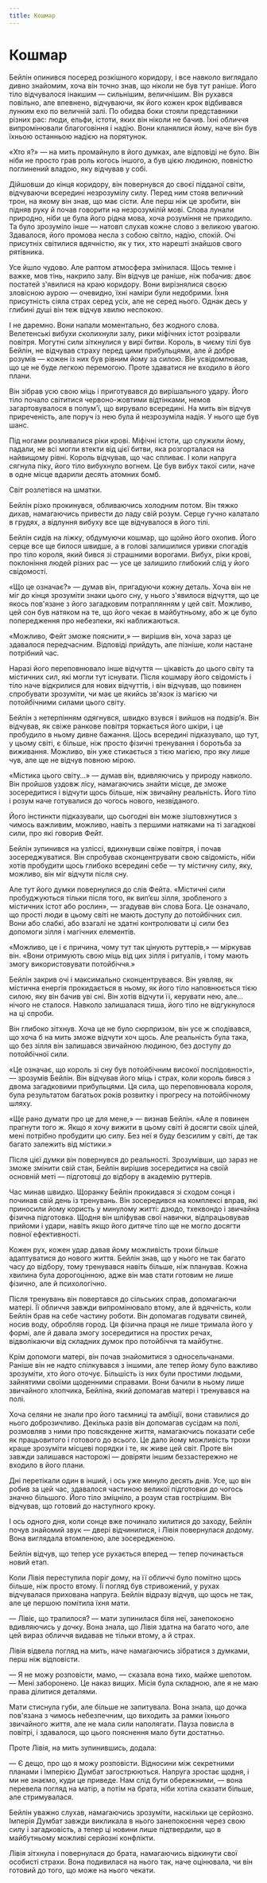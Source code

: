 ```yaml
---
title: Кошмар
---
```


# Кошмар

Бейлін опинився посеред розкішного коридору, і все навколо виглядало дивно знайомим, хоча він точно знав, що ніколи не був тут раніше. Його тіло відчувалося інакшим — сильнішим, величнішим. Він рухався повільно, але впевнено, відчуваючи, як його кожен крок відбивався лунким ехо по величній залі. По обидва боки стояли представники різних рас: люди, ельфи, істоти, яких він ніколи не бачив. Їхні обличчя випромінювали благоговіння і надію. Вони кланялися йому, наче він був їхньою останньою надією на порятунок.

«Хто я?» — на мить промайнуло в його думках, але відповіді не було. Він ніби не просто грав роль когось іншого, а був цією людиною, повністю поглинений владою, яку відчував у собі.

Дійшовши до кінця коридору, він повернувся до своєї підданої світи, відчуваючи всередині незрозумілу силу. Перед ним стояв величний трон, на якому він знав, що має сісти. Але перш ніж це зробити, він підняв руку й почав говорити на незрозумілій мові. Слова лунали природно, ніби це була його рідна мова, хоча розуміння не приходило. Та було зрозуміло інше — натовп слухав кожне слово з великою увагою. Здавалося, його промова несла з собою світло, надію, спокій. Очі присутніх світилися вдячністю, як у тих, хто нарешті знайшов свого рятівника.

Усе йшло чудово. Але раптом атмосфера змінилася. Щось темне і важке, мов тінь, накрило залу. Він відчув це раніше, ніж побачив: двоє постатей з'явилися на краю коридору. Вони вирізнялися своєю зловісною аурою — очевидно, їхні наміри були недобрими. Їхня присутність сіяла страх серед усіх, але не серед нього. Однак десь у глибині душі він теж відчув хвилю неспокою. 

І не даремно. Вони напали моментально, без жодного слова. Велетенські вибухи сколихнули залу, рики міфічних істот розірвали повітря. Могутні сили зіткнулися у вирі битви. Король, в чиєму тілі був Бейлін, не відчував страху перед цими прибульцями, але й добре розумів — кожен із них був рівним йому за силою. Він усвідомлював, що це не буде легкою перемогою. Проте здаватися не входило в його плани.

Він зібрав усю свою міць і приготувався до вирішального удару. Його тіло почало світитися червоно-жовтими відтінками, немов загартовувалося в полум'ї, що вирувало всередині. На мить він відчув приреченість, але поруч із нею була й незрозуміла надія. У нього ще був шанс.

Під ногами розливалися ріки крові. Міфічні істоти, що служили йому, падали, не всі могли втекти від цієї битви, яка розгорталася на найвищому рівні. Король відчував, що час спливає. І коли напруга сягнула піку, його тіло вибухнуло вогнем. Це був вибух такої сили, наче в одне місце вдарили десять атомних бомб.

Світ розлетівся на шматки.

Бейлін різко прокинувся, обливаючись холодним потом. Він тяжко дихав, намагаючись привести до ладу свій розум. Серце гучно калатало в грудях, а відлуння вибуху все ще відчувалося в його тілі.

Бейлін сидів на ліжку, обдумуючи кошмар, що щойно його охопив. Його серце все ще билося швидше, а в голові залишилися уривки спогадів про тіло короля, який бився зі страшними ворогами. Вибух, ріки крові, поклоніння людей різних рас — усе це залишило глибокий слід у його свідомості.

«Що це означає?» — думав він, пригадуючи кожну деталь. Хоча він не міг до кінця зрозуміти знаки цього сну, у нього з'явилося відчуття, що це якось пов'язане з його загадковим потраплянням у цей світ. Можливо, цей сон був натяком на те, що його чекає в майбутньому, або ж це було попередження про небезпеки, які наближаються.

«Можливо, Фейт зможе пояснити,» — вирішив він, хоча зараз це здавалося передчасним. Відповіді прийдуть, але пізніше, коли настане потрібний час. 

Наразі його переповнювало інше відчуття — цікавість до цього світу та містичних сил, які могли тут існувати. Після кошмару його свідомість і тіло наче відкрилися для нових відчуттів, і він відчував, що повинен спробувати зрозуміти, чи має це якийсь зв'язок із магією чи потойбічними силами цього світу.

Бейлін з нетерпінням одягнувся, швидко взувся і вийшов на подвір’я. Він відчував, як свіже ранкове повітря торкається його шкіри, і це пробудило в ньому дивне бажання. Щось всередині підказувало, що тут, у цьому світі, є більше, ніж просто фізичні тренування і боротьба за виживання. Можливо, він уже стикається з тією магією, про яку лише чув, але ще не відчув повною мірою.

«Містика цього світу…» — думав він, вдивляючись у природу навколо. Він пройшов уздовж лісу, намагаючись знайти місце, де зможе зосередитися і відчути щось більше, ніж звичайну реальність. Його тіло і розум наче готувалися до чогось нового, незвіданого.

Його інстинкти підказували, що сьогодні він може зіштовхнутися з чимось важливим, можливо, навіть з першими натяками на ті загадкові сили, про які говорив Фейт.

Бейлін зупинився на узліссі, вдихнувши свіже повітря, і почав зосереджуватися. Він спробував сконцентрувати свою свідомість, ніби хотів пробудити щось глибоко всередині себе — ту містичну силу, яку, можливо, він міг відчути після сну. 

Але тут його думки повернулися до слів Фейта. «Містичні сили пробуджуються тільки після того, як випʼєш зілля, зробленого з містичних істот або рослин», — згадував він слова Бога. Це означало, що прості люди в цьому світі не мають доступу до потойбічних сил. Вони або слабкі, або взагалі не здатні контролювати ці сили без допомоги зілля і магічних елементів.

«Можливо, це і є причина, чому тут так цінують руттерів,» — міркував він. «Вони отримують свою міць від цих зілля і ритуалів, і тому мають змогу використовувати потойбіччя.»

Бейлін закрив очі і максимально сконцентрувався. Він уявляв, як містична енергія прокидається в ньому, як його тіло наповнюється тією силою, яку він бачив уві сні. Він хотів відчути її, керувати нею, але... нічого не сталося. Навколо залишалася тиша, його тіло не відгукнулося на ці спроби.

Він глибоко зітхнув. Хоча це не було сюрпризом, він усе ж сподівався, що хоча б на мить зможе відчути хоч щось. Але реальність була така, що без зілля він залишався звичайною людиною, без доступу до потойбічної сили.

«Це означає, що король зі сну був потойбічним високої послідовності», — зрозумів Бейлін. Він відчував його міць і страх, коли король бився з двома загадковими прибульцями. Ця сила, що переповнювала короля, була результатом багатьох років розвитку і прогресу на потойбічному шляху.

«Ще рано думати про це для мене,» — визнав Бейлін. «Але я повинен прагнути того ж. Якщо я хочу вижити в цьому світі й досягти своїх цілей, мені потрібно пробудити цю силу. Без неї я буду безсилим у світі, де так багато залежить від містики.»

Після цієї думки він повернувся до реальності. Зрозумівши, що зараз не зможе змінити свій стан, Бейлін вирішив зосередитися на своїй основній меті — підготовці до відбору в академію руттерів.

Час минав швидко. Щоранку Бейлін прокидався зі сходом сонця і починав свій день із тренувань. Він зосередився на комплексі вправ, які приносили йому користь у минулому житті: дзюдо, тхеквондо і звичайна фізична підготовка. Щодня він шліфував свої навички, відпрацьовував прийоми і удари, навіть якщо його дитяче тіло ще не могло досягти повної ефективності. 

Кожен рух, кожен удар давав йому можливість трохи більше адаптуватися до нового життя. Бейлін знав, що у нього не так багато часу до відбору, тому тренувався навіть більше, ніж планував. Кожна хвилина була дорогоцінною, адже він мав стати готовим не лише фізично, але й психологічно.

Після тренувань він повертався до сільських справ, допомагаючи матері. Її обличчя завжди випромінювало втому, але й вдячність, коли Бейлін брав на себе частину роботи. Він допомагав годувати свиней, носив воду, обробляв город. Ця фізична праця не лише тримала його у формі, але й давала змогу зосередитися на простих речах, відволікаючи від складних думок про потойбіччя та майбутнє.

Крім допомоги матері, він почав знайомитися з односельчанами. Раніше він не надто спілкувався з іншими, але тепер йому було важливо зрозуміти, хто його оточує. Більшість із них були простими людьми, зайнятими своїми щоденними справами. Вони бачили в ньому лише звичайного хлопчика, Бейліна, який допомагав матері і тренувався на полі. 

Хоча селяни не знали про його таємниці та амбіції, вони ставилися до нього доброзичливо. Декілька разів він допомагав сусідам на полі, розмовляв з ними про повсякденне життя, намагаючись показати себе як працьовитого і готового до всього. Це дало йому можливість трохи краще зрозуміти місцеві порядки і те, як живе цей світ. Проте він завжди залишався насторожі — довіряти іншим беззастережно не входило в його плани.

Дні перетікали один в інший, і ось уже минуло десять днів. Усе, що він робив за цей час, здавалося частиною великої підготовки до чогось значно більшого. Його тіло зміцніло, а розум став гострішим. Він відчував, що готовий до наступного кроку.

І ось одного дня, коли сонце вже починало хилитися до заходу, Бейлін почув знайомий звук — двері відчинилися, і Лівія повернулася додому. Вона виглядала втомленою, але зосередженою. 

Бейлін відчув, що тепер усе рухається вперед — тепер починається новий етап.

Коли Лівія переступила поріг дому, на її обличчі було помітно щось більше, ніж просто втому. Її погляд був стривожений, у рухах відчувалася прихована напруга. Бейлін відразу відчув, що щось не так, але це першою помітила їхня мати.

— Лівіє, що трапилося? — мати зупинилася біля неї, занепокоєно вдивляючись у дочку. Вона знала, що Лівія здатна на багато чого, але цей вираз обличчя видавав не тільки втому, а й страх.

Лівія відвела погляд на мить, наче намагаючись зібратися з думками, перш ніж відповісти.

— Я не можу розповісти, мамо, — сказала вона тихо, майже шепотом. — Мені заборонено. Це наказ вищих. Місія була складною, але я не маю права ділитися деталями.

Мати стиснула губи, але більше не запитувала. Вона знала, що дочка пов'язана з чимось небезпечним, що виходить за рамки їхнього звичайного життя, але не мала сили наполягати. Пауза повисла в повітрі, і здавалося, що цього пояснення мало бути достатньо.

Проте Лівія, на мить зупинившись, додала:

— Є дещо, про що я можу розповісти. Відносини між секретними планами і Імперією Думбат загострюються. Напруга зростає щодня, і ми не знаємо, куди це приведе. Нам слід бути обережними, — вона перевела погляд на матір, а потім на брата, ніби хотіла сказати більше, але стримувалася.

Бейлін уважно слухав, намагаючись зрозуміти, наскільки це серйозно. Імперія Думбат завжди викликала в нього занепокоєння через свою силу і загадковість, а тепер ці новини лише підтвердили, що в майбутньому можливі серйозні конфлікти.

Лівія зітхнула і повернулася до брата, намагаючись відкинути свої особисті страхи. Вона подивилася на нього так, наче оцінювала, чи він готовий до того, що може на нього чекати.